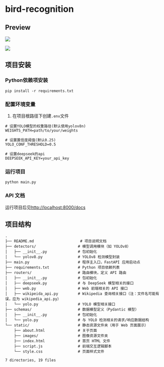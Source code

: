 # bird-recognition

## Preview

![](https://i.imgur.com/RwzYybX.jpeg)

![](https://i.imgur.com/mg2XO7A.jpeg)

## 项目安装

### Python依赖项安装

`pip install -r requirements.txt`

### 配置环境变量

1. 在项目根路径下创建`.env`文件

```text
# 设置YOLO模型的权重路径(默认使用yolov8n)
WEIGHTS_PATH=path/to/your/weights

# 设置置信度阈值(默认0.25)
YOLO_CONF_THRESHOLD=0.5

# 设置deepseek的api
DEEPSEEK_API_KEY=your_api_key
```

### 运行项目

`python main.py`

### API 文档

运行项目后见<http://localhost:8000/docs>

## 项目结构

```text
.
├── README.md                     # 项目说明文档
├── detectors/                   # 模型调用模块（如 YOLOv8）
│   ├── __init__.py              # 包初始化
│   └── yolov8.py                # YOLOv8 检测模型封装
├── main.py                      # 程序主入口，FastAPI 应用启动点
├── requirements.txt             # Python 项目依赖列表
├── routers/                     # 路由模块，定义 API 路由
│   ├── __init__.py              # 包初始化
│   ├── deepseek.py              # 与 DeepSeek 模型相关的接口
│   ├── web.py                   # Web 前端相关的 API 接口
│   ├── wikipeida_api.py         # Wikipedia 查询相关接口（注：文件名可能有误，应为 wikipedia_api.py）
│   └── yolo.py                  # YOLO 模型相关接口
├── schemas/                     # 数据模型定义（Pydantic 模型）
│   ├── __init__.py              # 包初始化
│   └── yolo.py                  # 与 YOLO 检测相关的请求/响应数据结构
└── static/                      # 静态资源文件夹（用于 Web 页面展示）
    ├── about.html               # 关于页面
    ├── images/                  # 图像资源文件夹
    ├── index.html               # 首页 HTML 文件
    ├── script.js                # 前端交互逻辑脚本
    └── style.css                # 页面样式文件

7 directories, 19 files

```
